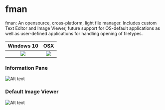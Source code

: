 # fman
fman: An opensource, cross-platform, light file manager. Includes custom Text Editor and Image Viewer, future support for OS-default applications as well as user-defined applications for handling opening of filetypes.

Windows 10                 |  OSX
:-------------------------:|:-------------------------:
![](https://github.com/bfaure/fman/blob/master/resources/screenshots/windows3.png)  |  ![](https://github.com/bfaure/fman/blob/master/resources/screenshots/Screen%20Shot%202017-01-10%20at%207.38.21%20PM.png)

### Information Pane
![Alt text](https://github.com/bfaure/fman/blob/master/resources/screenshots/Screen%20Shot%202017-01-10%20at%204.56.50%20PM.png)

### Default Image Viewer
![Alt text](https://github.com/bfaure/fman/blob/master/resources/screenshots/Screen%20Shot%202017-01-10%20at%204.57.51%20PM.png)
